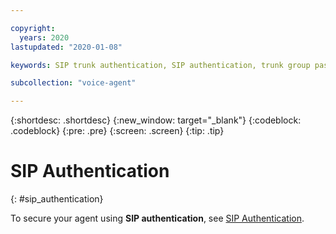 ```yaml
---

copyright:
  years: 2020
lastupdated: "2020-01-08"

keywords: SIP trunk authentication, SIP authentication, trunk group password

subcollection: "voice-agent"

---
```


{:shortdesc: .shortdesc}
{:new_window: target="_blank"}
{:codeblock: .codeblock}
{:pre: .pre}
{:screen: .screen}
{:tip: .tip}


# SIP Authentication
{: #sip_authentication}

To secure your agent using **SIP authentication**, see [SIP Authentication](/docs/services/voice-agent?topic=voice-agent-sip_auth).
